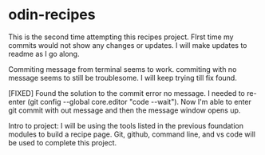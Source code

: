 # odin-recipes
This is the second time attempting this recipes project. FIrst time my commits would not show any changes or updates. I will make updates to readme as I go along.

Commiting message from terminal seems to work. commiting with no message
seems to still be troublesome. I will keep trying till fix found.

[FIXED] Found the solution to the commit error no message. I needed to
re-enter (git config --global core.editor "code --wait"). Now I'm able to enter git commit with out message and then the message window opens up.

Intro to project: I will be using the tools listed in the previous foundation modules to build a recipe page. Git, github, command line, and vs code will be used to complete this project.
